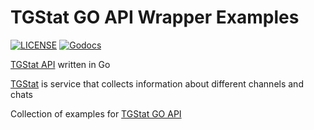 TGStat GO API Wrapper Examples
=====================

[![LICENSE](https://img.shields.io/badge/license-MIT-orange.svg)](LICENSE)
[![Godocs](https://img.shields.io/badge/golang-documentation-blue.svg)](https://godoc.org/github.com/helios-ag/tgstat-go)

[TGStat API](https://api.tgstat.ru/docs/ru/start/intro.html) written in Go

[TGStat](https://tgstat.ru) is service that collects information about different channels and chats

Collection of examples for [TGStat GO API](https://github.com/helios-ag/tgstat-go)
